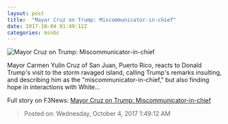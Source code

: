 ```yaml
---
layout: post
title:  "Mayor Cruz on Trump: Miscommunicator-in-chief"
date: 2017-10-04 01:49:12Z
categories: msnbc
---
```


![Mayor Cruz on Trump: Miscommunicator-in-chief](http://media1.s-nbcnews.com/j/MSNBC/Components/Video/201710/2017-10-04T01-54-10-3Z--1280x720.video_1067x600.jpg)

Mayor Carmen Yulín Cruz of San Juan, Puerto Rico, reacts to Donald Trump's visit to the storm ravaged island, calling Trump's remarks insulting, and describing him as the "miscommunicator-in-chief," but also finding hope in interactions with White...


Full story on F3News: [Mayor Cruz on Trump: Miscommunicator-in-chief](http://www.f3nws.com/n/uxhRtC)

> Posted on: Wednesday, October 4, 2017 1:49:12 AM
